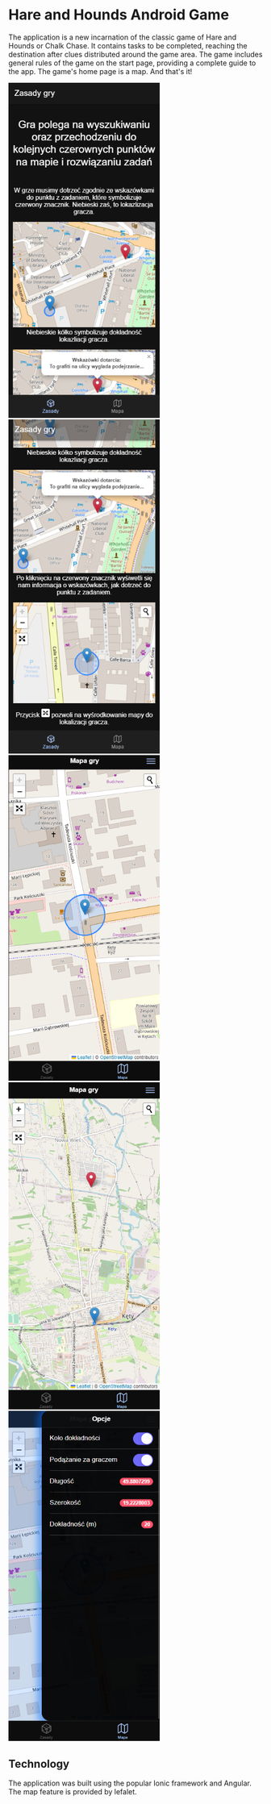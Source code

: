 # Hare and Hounds Android Game

The application is a new incarnation of the classic game of Hare and Hounds or Chalk Chase. It contains tasks to be completed, reaching the destination after clues distributed around the game area. The game includes general rules of the game on the start page, providing a complete guide to the app. The game's home page is a map. And that's it!

<img src="img/1.png" alt="drawing" width="300"/>
<img src="img/2.png" alt="drawing" width="300"/>
<img src="img/3.png" alt="drawing" width="300"/>
<img src="img/4.png" alt="drawing" width="300"/>
<img src="img/5.png" alt="drawing" width="300"/>

## Technology
The application was built using the popular Ionic framework and Angular. The map feature is provided by lefalet.

